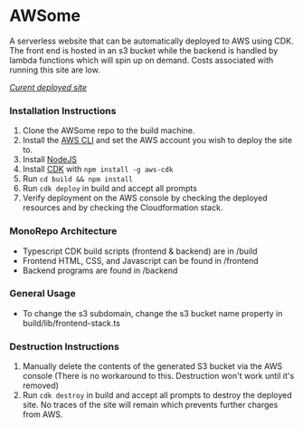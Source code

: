 # AWSome
A serverless website that can be automatically deployed to AWS using CDK. The front end is hosted in an s3 bucket while the backend is handled by lambda functions which will spin up on demand. Costs associated with running this site are low.

*[Curent deployed site](http://adchungcsc.s3-website-us-east-1.amazonaws.com/)*

### Installation Instructions
1. Clone the AWSome repo to the build machine.
2. Install the [AWS CLI](https://docs.aws.amazon.com/cli/latest/userguide/cli-chap-install.html) and set the AWS account you wish to deploy the site to.
3. Install [NodeJS](https://nodejs.org/en/download/)
4. Install [CDK](https://docs.aws.amazon.com/cdk/latest/guide/getting_started.html) with `npm install -g aws-cdk`
5. Run `cd build && npm install`
6. Run `cdk deploy` in build and accept all prompts
7. Verify deployment on the AWS console by checking the deployed resources and by checking the Cloudformation stack.

### MonoRepo Architecture
- Typescript CDK build scripts (frontend & backend) are in /build
- Frontend HTML, CSS, and Javascript can be found in /frontend
- Backend programs are found in /backend

### General Usage
- To change the s3 subdomain, change the s3 bucket name property in build/lib/frontend-stack.ts

### Destruction Instructions
1. Manually delete the contents of the generated S3 bucket via the AWS console (There is no workaround to this. Destruction won't work until it's removed)
2. Run `cdk destroy` in build and accept all prompts to destroy the deployed site. No traces of the site will remain which prevents further charges from AWS.









